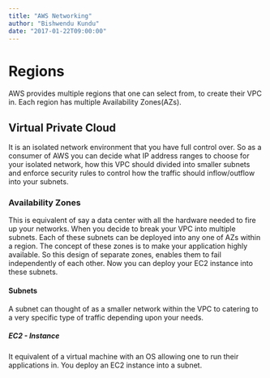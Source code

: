 ```yaml
---
title: "AWS Networking"
author: "Bishwendu Kundu"
date: "2017-01-22T09:00:00"
---
```


# Regions
AWS provides multiple regions that one can select from, to create their VPC in. Each region has multiple Availability Zones(AZs).

## Virtual Private Cloud
It is an isolated network environment that you have full control over. So as a consumer of AWS you can decide what IP address ranges to choose for your isolated network, how this VPC should divided into smaller subnets and enforce security rules to control how the traffic should inflow/outflow into your subnets. 

### Availability Zones
This is equivalent of say a data center with all the hardware needed to fire up your networks. When you decide to break your VPC into multiple subnets. Each of these subnets can be deployed into any one of AZs within a region. The concept of these zones is to make your application highly available. So this design of separate zones, enables them to fail independently of each other. Now you can deploy your EC2 instance into these subnets.

#### Subnets
A subnet can thought of as a smaller network within the VPC to catering to a very specific type of traffic depending upon your needs.

##### EC2 - Instance
It equivalent of a virtual machine with an OS allowing one to run their applications in. You deploy an EC2 instance into a subnet.